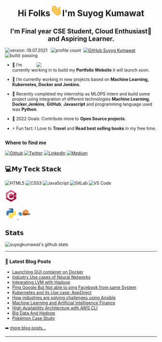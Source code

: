 ### <h1 align='center'> Hi Folks<img src="https://raw.githubusercontent.com/ABSphreak/ABSphreak/master/gifs/Hi.gif"  width="40" height="40">I'm Suyog Kumawat</h1>

## <h2 align='center'>I'm Final year CSE Student, Cloud Enthusiast🚀 and Aspiring Learner.</h2>

![version :19.07.2021](https://img.shields.io/badge/version-21.01.2021-informational) &nbsp;
![profile count](https://komarev.com/ghpvc/?username=SuyogKumawat&color=blue)&nbsp;
[![GitHub Suyog Kumawat](https://img.shields.io/github/followers/SuyogKumawat?label=Follow&style=classic)](https://github.com/SuyogKumawat)&nbsp;
![build: passing](https://img.shields.io/badge/build-passing-success)


<img align="right" width="400" margin-top="500" src="https://fuertedevelopers.com/assets/img/aboutus.gif">




- 🔭 I’m currently working in to build my **Portfolio Website** it will launch soon.

- 🌱 I’m currently working in new projects based on **Machine Learning, Kubernetes, Docker and Jenkins**.

- 👯 Recently completed my internship as MLOPS Intern and build some project using integration of different technologies **Machine Learning**, **Docker**,**Jenkins**, **GitHub**, **Javascript** and programming language used was **Python**.

- 🥅 2022 Goals: Contribute more to **Open Source projects**.

- ⚡ Fun fact: I Love to **Travel** and **Read best selling books** in my free time.

<h3>Where to find me</h3>
<p><a href="https://github.com/SuyogKumawat" target="_blank"><img alt="Github" src="https://img.shields.io/badge/GitHub-%2312100E.svg?&style=for-the-badge&logo=Github&logoColor=white" /></a> 
<a href="https://twitter.com/kumawat_suyog" target="_blank"><img alt="Twitter" src="https://img.shields.io/badge/twitter-%231DA1F2.svg?&style=for-the-badge&logo=twitter&logoColor=white" /></a> 
<a href="https://www.linkedin.com/in/suyogkumawat/" target="_blank"><img alt="LinkedIn" src="https://img.shields.io/badge/linkedin-%230077B5.svg?&style=for-the-badge&logo=linkedin&logoColor=white" /></a> 
<a href="https://suyogkumawat1999.medium.com/" target="_blank"><img alt="Medium" src="https://img.shields.io/badge/medium-%2312100E.svg?&style=for-the-badge&logo=medium&logoColor=white" /></a>
</p>



## 💻𝗠𝘆 𝗧𝗲𝗰𝗸 𝗦𝘁𝗮𝗰𝗸
![HTML5](https://img.shields.io/badge/-HTML5-%23E44D27?style=flat-square&logo=html5&logoColor=ffffff)
![CSS3](https://img.shields.io/badge/-CSS3-%231572B6?style=flat-square&logo=css3)
![JavaScript](https://img.shields.io/badge/-JavaScript-%23F7DF1C?style=flat-square&logo=javascript&logoColor=000000&labelColor=%23F7DF1C&color=%23FFCE5A)
![GitLab](https://img.shields.io/badge/-Github-FCA121?style=flat-square&logo=github)
![VS Code](https://img.shields.io/badge/-VSCode-%23007ACC?style=flat-square&logo=visual-studio-code)

<a href="https://www.w3schools.com/cpp/" target="_blank"> <img src="https://raw.githubusercontent.com/devicons/devicon/master/icons/cplusplus/cplusplus-original.svg" alt="cplusplus" width="40" height="40"/> </a> 

<a href="https://www.python.org" target="_blank"> <img src="https://raw.githubusercontent.com/devicons/devicon/master/icons/python/python-original.svg" alt="python" width="40" height="40"/> </a> 
<a href="https://scikit-learn.org/stable/" target="_blank"> <img src="https://raw.githubusercontent.com/github/explore/80688e429a7d4ef2fca1e82350fe8e3517d3494d/topics/scikit-learn/scikit-learn.png" alt="sckit" width="40" height="40"/> </a> 


## 𝗦𝘁𝗮𝘁𝘀

![suyogkumawat's github stats](https://github-readme-stats.vercel.app/api?username=SuyogKumawat&show_icons=true&theme=dracula)



---
### 📕 Latest Blog Posts

<!-- BLOG-POST-LIST:START -->
- [Launching GUI container on Docker](https://suyogkumawat1999.medium.com/gui-container-on-the-docker-5860ff920a61)
- [Industry Use cases of Neural Networks](https://suyogkumawat1999.medium.com/industry-use-cases-of-neural-networks-d0c73973716b)
- [Integrating LVM with Hadoop ](https://suyogkumawat1999.medium.com/integrating-lvm-with-hadoop-and-providing-elasticity-to-datanode-storage-and-increase-or-decrease-e2363aaad016)
- [Ping Google But Not able to ping Facebook from same System](https://suyogkumawat1999.medium.com/ping-google-but-not-able-to-ping-facebook-from-same-system-6c12ed79dc76)
- [Kubernetes and its Use case: AppDirect](https://suyogkumawat1999.medium.com/kubernetes-and-its-use-case-appdirect-62e7c6cd37c7)
- [How industries are solving challenges using Ansible](https://www.linkedin.com/pulse/how-industries-solving-challenges-using-ansible-suyog-kumawat/)
- [Machine Learning and Artificial Intelligence Finance](https://www.linkedin.com/pulse/machine-learning-artificial-intelligence-finance-suyog-kumawat/)
- [High Availability Architecture with AWS CLI](https://www.linkedin.com/pulse/high-availability-architecture-aws-cli-suyog-kumawat/)
- [Big Data And Hadoop](https://www.linkedin.com/pulse/big-data-hadoop-suyog-kumawat/)
- [Pokémon Case Study](https://www.linkedin.com/pulse/pok%25C3%25A9mon-case-study-suyog-kumawat/)

<!-- BLOG-POST-LIST:END -->

➡️ [more blog posts...](https://knowledgepython3.blogspot.com/)

---


[twitter]: https://twitter.com/kumawat_suyog
[linkedin]:https://www.linkedin.com/in/suyogkumawat/
[DEV]:https://dev.to/suyogkumawat
[Medium]: https://suyogkumawat1999.medium.com/
